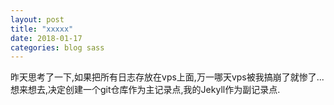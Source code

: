 ```yaml
---
layout: post
title: "xxxxx"
date: 2018-01-17
categories: blog sass
---
```


昨天思考了一下,如果把所有日志存放在vps上面,万一哪天vps被我搞崩了就惨了...想来想去,决定创建一个git仓库作为主记录点,我的Jekyll作为副记录点.

